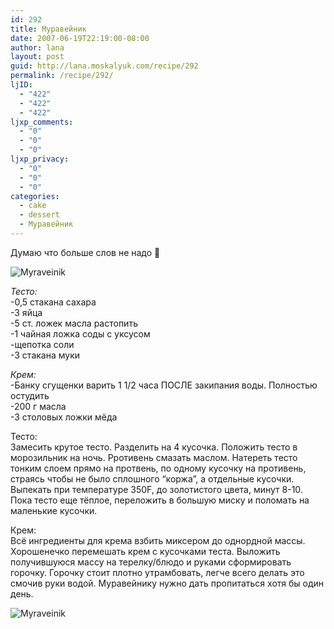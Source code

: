 ```yaml
---
id: 292
title: Муравейник
date: 2007-06-19T22:19:00-08:00
author: lana
layout: post
guid: http://lana.moskalyuk.com/recipe/292
permalink: /recipe/292/
ljID:
  - "422"
  - "422"
  - "422"
ljxp_comments:
  - "0"
  - "0"
  - "0"
ljxp_privacy:
  - "0"
  - "0"
  - "0"
categories:
  - cake
  - dessert
  - Муравейник
---
```

Думаю что больше слов не надо 🙂

![Myraveinik](http://farm1.static.flickr.com/205/474026022_168f42499c.jpg?v=0) 

_Тесто:_  
-0,5 стакана сахара  
-3 яйца  
-5 ст. ложек масла растопить  
-1 чайная ложка соды с уксусом  
-щепотка соли  
-3 стакана муки

_Крем:_  
-Банку сгущенки варить 1 1/2 часа ПОСЛЕ закипания воды. Полностью остудить  
-200 г масла  
-3 столовых ложки мёда

Тесто:  
Замесить крутое тесто. Разделить на 4 кусочка. Положить тесто в морозильник на ночь. Pротивень смазать маслом. Натереть тесто тонким слоем прямо на протвень, по одному кусочку на противень, страясь чтобы не было сплошного “коржа”, а отдельные кусочки. Выпекать при температуре 350F, до золотистого цвета, минут 8-10. Пока тесто еще тёплое, переложить в большую миску и поломать на маленькие кусочки.

Крем:  
Всё ингредиенты для крема взбить миксером до однордной массы. Хорошенечко перемешать крем с кусочками теста. Выложить получившуюся массу на терелку/блюдо и руками сформировать горочку. Горочку стоит плотно утрамбовать, легче всего делать это смочив руки водой. Муравейнику нужно дать пропитаться хотя бы один день.

![Myraveinik](http://farm1.static.flickr.com/178/474026026_28dee4cf44.jpg?v=0)